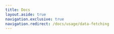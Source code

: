 ```yaml
---
title: Docs
layout.aside: true
navigation.exclusive: true
navigation.redirect: /docs/usage/data-fetching
---
```

